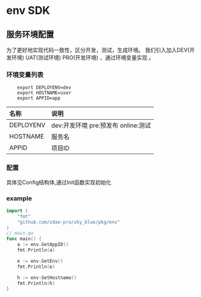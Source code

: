 # env SDK

## 服务环境配置
为了更好地实现代码一致性，区分开发，测试，生成环境。
我们引入加入DEV(开发环境) UAT(测试环境) PRO(开发环境) ，通过环境变量实现 
。  

### 环境变量列表

```
	export DEPLOYENV=dev
	export HOSTNAME=user
	export APPID=app
```

| 名称 | 说明 |
|:------|:------|
| DEPLOYENV | dev:开发环境 pre:预发布 online:测试 |
| HOSTNAME | 服务名 |
| APPID | 项目ID |

### 配置
具体见Config结构体,通过Init函数实现初始化

### example
```go
import (
	"fmt"
	"github.com/zdao-pro/sky_blue/pkg/env"
)
// main.go
func main() {
    a := env.GetAppID()
	fmt.Println(a)

	e := env.GetEnv()
	fmt.Println(e)

	h := env.GetHostname()
	fmt.Println(h)
}
```
